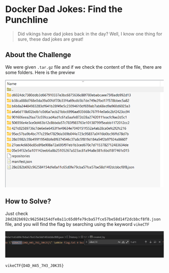 # Docker Dad Jokes: Find the Punchline
> Did vikings have dad jokes back in the day? Well, I know one thing for sure, these dad jokes are great!

## About the Challenge
We were given `.tar.gz` file and if we check the content of the file, there are some folders. Here is the preview

![preview](images/preview.png)

## How to Solve?
Just check `28d282b692c962584154dfe0a11c65d0fe79cba57fce57be58d14f2dcbbcf8f8.json` file, and you will find the flag by searching using the keyword `vikeCTF`

![flag](images/flag.png)

```
vikeCTF{D4D_H45_7H3_J0K35}
```